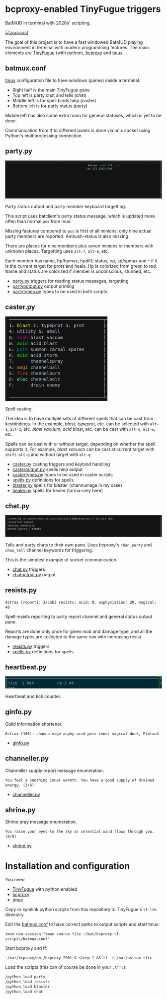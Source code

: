 # bcproxy-enabled TinyFugue triggers

BatMUD in terminal with 2020s' scripting.

[![asciicast](https://asciinema.org/a/EARFlkUe5bXPjYFVtRUARW3d4.svg)](https://asciinema.org/a/EARFlkUe5bXPjYFVtRUARW3d4)

The goal of this project is to have a fast windowed BatMUD playing environment
in terminal with modern programming features. The main elements are
[TinyFugue](https://github.com/lotheac/tinyfugue) (with python),
[bcproxy](https://github.com/lotheac/bcproxy) and [tmux](https://github.com/tmux/tmux).


## batmux.conf

[tmux](https://github.com/tmux/tmux) configuration file to have windows (panes)
inside a terminal.

- Right half is the main TinyFugue pane
- Top left is party chat and tells (chat)
- Middle left is for spell binds help (caster)
- Bottom left is for party status (party)

Middle left has also some extra room for general statuses, which is yet to be done.

Communication from tf to different panes is done via unix socket using Python's
multiprocessing.connection.

## party&#46;py

![party status](doc/party.png)

Party status output and party member keyboard targetting.

This script uses batclient's party status message, which is updated more often
than normal `pss` from mud.

Missing features compared to `pss` is first of all minions: only nine actual
party members are reported. Ambush-status is also missing.

There are places for nine members plus seven minions or members with unknown
places. Targetting uses `alt-7`, `alt-8`, etc.

Each member has name, hp/hpmax, hpdiff; status, ep, sp/spmax and `*` if it
is the current target for prots and heals. Hp is colorized from green to red.
Name and status are colorized if member is unconscious, stunned, etc.

- [party.py](./party.py) triggers for reading status messages, targetting
- [partyoutput.py](./partyoutput.py) output printing
- [partytypes.py](./partytypes.py) types to be used in both scripts

## caster&#46;py

![caster spells](doc/caster.png)

Spell casting.

The idea is to have multiple sets of different spells that can be cast
from keybindings. In the example, *blast*, *typeprot*, etc. can be selected
with `alt-1`, `alt-2`, etc. *blast vacuum*, *acid blast*, etc. can be cast with
`alt-q`, `alt-w`, etc.

Spells can be cast with or without target, depending on whether the spell
supports it. For example, *blast vacuum* can be cast at current target with
`shift-alt-q` and without target with `alt-q`.

- [caster.py](./caster.py) casting triggers and keybind handling
- [casteroutput.py](./casteroutput.py) spells help output
- [castertypes.py](./castertypes.py) types to be used in caster scripts
- [spells.py](./spells.py) definitions for spells
- [blaster.py](./blaster.py) spells for blaster (channumage in my case)
- [healer.py](./healer.py) spells for healer (tarma-only here)

## chat&#46;py

![chat](doc/chat.png)

Tells and party chats to their own pane. Uses bcproxy's `chan_party` and
`chan_tell` channel keywords for triggering.

This is the simplest example of socket communication.

- [chat.py](./chat.py) triggers
- [chatoutput.py](./chatoutput.py) output


## resists&#46;py

```
Astrax [report]: Jacobi resists: acid: 0, asphyxiation: 20, magical: 40
```

Spell resists reporting to party report channel and general status output pane.

Reports are done only once for given mob and damage type, and all the damage
types are collected to the same row with increasing resist.

- [resists.py](./resists.py) triggers
- [spells.py](./spells.py) definitions for spells

## heartbeat&#46;py

![heartbeat](doc/heartbeat.png)

Heartbeat and tick counter.


## ginfo&#46;py

Guild information shortener.

```
Astrax [100]: channu-mage-asphy-acid-pois-inner magical duck, Finland
```

- [ginfo.py](./ginfo.py)


## channeller&#46;py

Channeller supply report message enumeration.

```
You feel a soothing inner warmth. You have a good supply of drained energy. (3/6)
```

- [channeller.py](./channeller.py)


## shrine&#46;py

Shrine pray message enumeration.

```
You raise your eyes to the sky as celestial wind flows through you. (8/9)
```

- [shrine.py](./shrine.py)


# Installation and configuration

You need
- [TinyFugue](https://github.com/lotheac/tinyfugue) with python enabled
- [bcproxy](https://github.com/lotheac/bcproxy)
- [tmux](https://github.com/tmux/tmux)

Copy or symlink python scripts from this repository to TinyFugue's `tf-lib` directory.

Edit the [batmux.conf](./batmux.conf) to have correct paths to output scripts
and start tmux:

    tmux new-session "tmux source-file ~/bat/bcproxy-tf-scripts/batmux.conf"

Start bcproxy and tf:

    ~/bat/bcproxy/obj/bcproxy 2901 & sleep 1 && tf -f~/bat/astrax.tfrc

Load the scripts (this can of course be done in your `.tfrc`):

    /python_load party
    /python_load resists
    /python_load blaster
    /python_load chat

